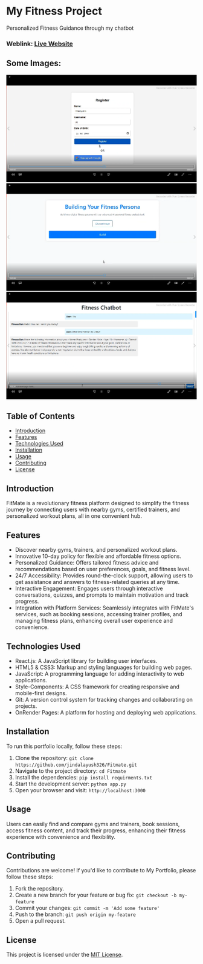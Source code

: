 # My Fitness Project
Personalized Fitness Guidance through my chatbot 

### Weblink: [Live Website]()
## Some Images:
<img src="https://github.com/jindalayush326/Fitmate/blob/main/images/first.png"/>
<img src="https://github.com/jindalayush326/Fitmate/blob/main/images/second.png"/>
<img src="https://github.com/jindalayush326/Fitmate/blob/main/images/third.png"/>


## Table of Contents
- [Introduction](#introduction)
- [Features](#features)
- [Technologies Used](#technologies-used)
- [Installation](#installation)
- [Usage](#usage)
- [Contributing](#contributing)
- [License](#license)

## Introduction
FitMate is a revolutionary fitness platform designed to simplify the fitness journey by connecting users with nearby gyms, certified trainers, and personalized workout plans, all in one convenient hub.

## Features
- Discover nearby gyms, trainers, and personalized workout plans.
- Innovative 10-day policy for flexible and affordable fitness options.
- Personalized Guidance: Offers tailored fitness advice and recommendations based on user preferences, goals, and fitness level.
- 24/7 Accessibility: Provides round-the-clock support, allowing users to get assistance and answers to fitness-related queries at any time.
- Interactive Engagement: Engages users through interactive conversations, quizzes, and prompts to maintain motivation and track progress.
- Integration with Platform Services: Seamlessly integrates with FitMate's services, such as booking sessions, accessing trainer profiles, and managing fitness plans,    enhancing overall user experience and convenience.

## Technologies Used
- React.js: A JavaScript library for building user interfaces.
- HTML5 & CSS3: Markup and styling languages for building web pages.
- JavaScript: A programming language for adding interactivity to web applications.
- Style-Components: A CSS framework for creating responsive and mobile-first designs.
- Git: A version control system for tracking changes and collaborating on projects.
- OnRender Pages: A platform for hosting and deploying web applications.

## Installation
To run this portfolio locally, follow these steps:

1. Clone the repository: `git clone https://github.com/jindalayush326/Fitmate.git`
2. Navigate to the project directory: `cd Fitmate`
3. Install the dependencies: `pip install requirments.txt`
4. Start the development server: `python app.py`
5. Open your browser and visit: `http://localhost:3000`

## Usage
Users can easily find and compare gyms and trainers, book sessions, access fitness content, and track their progress, enhancing their fitness experience with convenience and flexibility. 

## Contributing
Contributions are welcome! If you'd like to contribute to My Portfolio, please follow these steps:

1. Fork the repository.
2. Create a new branch for your feature or bug fix: `git checkout -b my-feature`
3. Commit your changes: `git commit -m 'Add some feature'`
4. Push to the branch: `git push origin my-feature`
5. Open a pull request.

## License
This project is licensed under the [MIT License](LICENSE).
